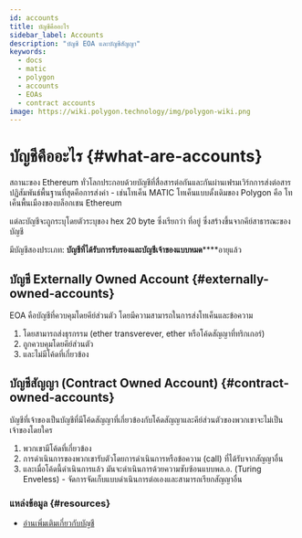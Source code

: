 ```yaml
---
id: accounts
title: บัญชีคืออะไร
sidebar_label: Accounts
description: "บัญชี EOA และบัญชีสัญญา"
keywords:
  - docs
  - matic
  - polygon
  - accounts
  - EOAs
  - contract accounts
image: https://wiki.polygon.technology/img/polygon-wiki.png
---
```


# บัญชีคืออะไร {#what-are-accounts}

สถานะของ Ethereum ทั่วโลกประกอบด้วยบัญชีที่สื่อสารต่อกันและกันผ่านเฟรมเวิร์กการส่งต่อสาร ปฏิสัมพันธ์พื้นฐานที่สุดคือการส่งค่า - เช่นโทเค็น MATIC โทเค็นแบบดั้งเดิมของ Polygon คือ โทเค็นพื้นเมืองของบล็อกเชน Ethereum

แต่ละบัญชีจะถูกระบุโดยตัวระบุของ hex 20 byte ซึ่งเรียกว่า ที่อยู่ ซึ่งสร้างขึ้นจากคีย์สาธารณะของบัญชี

มีบัญชีสองประเภท: **บัญชีที่ได้รับการรับรองและบัญชีเจ้าของแบบหมด******อายุแล้ว

## บัญชี Externally Owned Account {#externally-owned-accounts}

EOA คือบัญชีที่ควบคุมโดยคีย์ส่วนตัว โดยมีความสามารถในการส่งโทเค็นและข้อความ

1. โดยสามารถส่งธุรกรรม (ether transverever, ether หรือโค้ดสัญญาที่ทริกเกอร์)
2. ถูกควบคุมโดยคีย์ส่วนตัว
3. และไม่มีโค้ดที่เกี่ยวข้อง

## บัญชีสัญญา (Contract Owned Account) {#contract-owned-accounts}
บัญชีที่เจ้าของเป็นบัญชีที่มีโค้ดสัญญาที่เกี่ยวข้องกับโค้ดสัญญาและคีย์ส่วนตัวของพวกเขาจะไม่เป็นเจ้าของโดยใคร

1. พวกเขามีโค้ดที่เกี่ยวข้อง
2. การดำเนินการของพวกเขารับตัวโดยการดำเนินการหรือข้อความ (call) ที่ได้รับจากสัญญาอื่น
3. และเมื่อโค้ดนี้ดำเนินการแล้ว มันจะดำเนินการด้วยความซับซ้อนแบบพล.อ. (Turing Enveless) - จัดการจัดเก็บแบบดำเนินการต่อเองและสามารถเรียกสัญญาอื่น

### แหล่งข้อมูล {#resources}

- [อ่านเพิ่มเติมเกี่ยวกับบัญชี](https://github.com/ethereum/homestead-guide/blob/master/source/contracts-and-transactions/account-types-gas-and-transactions.rst#externally-owned-accounts-eoas)

